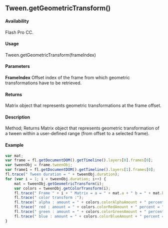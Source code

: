 ## Tween.getGeometricTransform()

#### Availability

Flash Pro CC.

#### Usage

Tween.getGeometricTransform(frameIndex)

#### Parameters

**FrameIndex** Offset index of the frame from which geometric transformations have to be retrieved.

#### Returns

Matrix object that represents geometric transformations at the frame offset.

#### Description

Method; Returns Matrix object that represents geometric transformation of a tween within a user-defined range (from offset to a selected frame).

#### Example

```javascript
var mat;
var frame = fl.getDocumentDOM().getTimeline().layers[0].frames[0];
var tweenObj = frame.tweenObj;
var frame1 = fl.getDocumentDOM().getTimeline().layers[1].frames[0];
fl.trace(" Tween duration = " + tweenObj.duration);
for (var i = 1; i < tweenObj.duration; i++) {
    mat = tweenObj.getGeometricTransform(i);
    var colors = tweenObj.getColorTransform(i);
    fl.trace(" Frame " + i + " Matrix = a = " + mat.a + " b = " + mat.b + " c = " + mat.c + " d =" + mat.d + " tx = " + mat.tx + " ty = " + mat.ty);
    fl.trace(" color transform :");
    fl.trace(" alpha : amount = " + colors.colorAlphaAmount + " percent = " + colors.colorAlphaPercent);
    fl.trace(" red : amount = " + colors.colorRedAmount + " percent = " + colors.colorRedPercent);
    fl.trace(" green : amount = " + colors.colorGreenAmount + " percent = " + colors.colorGreenPercent);
    fl.trace(" blue : amount = " + colors.colorBlueAmount + " percent = " + colors.colorBluePercent);
}
```
